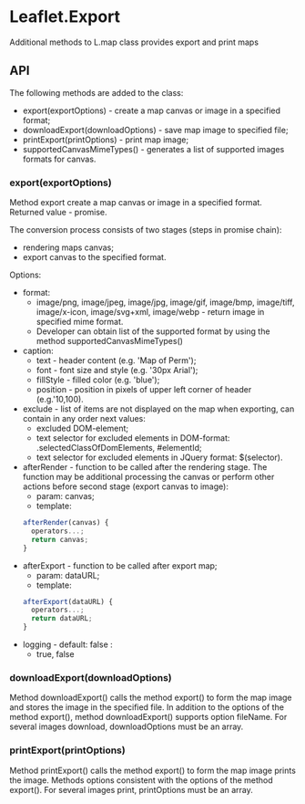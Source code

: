 # Leaflet.Export
Additional methods to L.map class provides export and print maps

## API
The following methods are added to the class:
  * export(exportOptions) - create a map canvas or image in a specified format;
  * downloadExport(downloadOptions) - save map image to specified file;
  * printExport(printOptions) - print map image;
  * supportedCanvasMimeTypes() - generates a list of supported images formats for canvas.

### export(exportOptions)
Method export  create a map canvas or image in a specified format.
Returned value - promise.

The conversion process consists of two stages (steps in promise chain):
  * rendering maps canvas;
  * export canvas to the specified format.

Options:
  * format:
    * image/png, image/jpeg, image/jpg, image/gif, image/bmp, image/tiff, image/x-icon, image/svg+xml, image/webp - return image in specified mime format.
    * Developer can obtain list of the supported format  by using the method supportedCanvasMimeTypes()
  * caption:
    * text - header content (e.g. 'Map of Perm');
    * font - font size and style (e.g. '30px Arial');
    * fillStyle - filled color (e.g. 'blue');
    * position - position in pixels of upper left corner of header (e.g.'10,100).
  * exclude - list of items are not displayed on the map when exporting, can contain in any order next values:
    * excluded DOM-element;
    * text selector for excluded elements in DOM-format: .selectedClassOfDomElements, #elementId;
    * text selector for excluded elements in JQuery format: $(selector).
  * afterRender - function to be called after the rendering stage. The function may be additional processing the canvas or perform other actions before second stage (export canvas to image):
    * param: canvas;
    * template:
    ```javascript
    afterRender(canvas) {
      operators...;
      return canvas;
    }
    ```
  * afterExport - function to be called after export map;
    * param: dataURL;
    * template:
    ```javascript
    afterExport(dataURL) {
      operators...;
      return dataURL;
    }
    ```
  * logging - default: false :
    * true, false

### downloadExport(downloadOptions)
Method downloadExport() calls the method export() to form the map image and stores the image in the specified file.
In addition to the options of the method export(), method downloadExport() supports option fileName.
For several images download, downloadOptions must be an array.

### printExport(printOptions)
Method printExport() calls the method export() to form the map image prints the image.
Methods options consistent with the options of the method export().
For several images print, printOptions must be an array.
